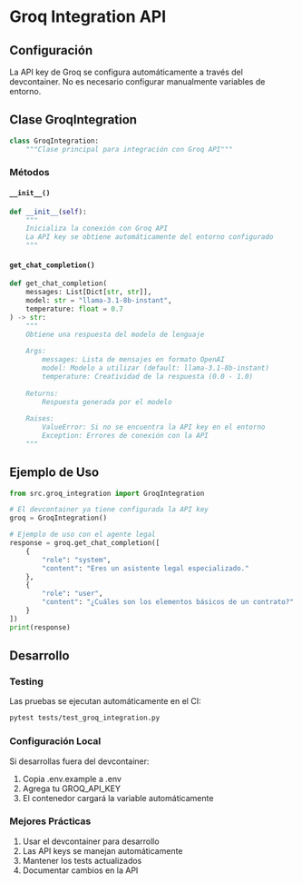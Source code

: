 # Groq Integration API

## Configuración

La API key de Groq se configura automáticamente a través del devcontainer. No es necesario configurar manualmente variables de entorno.

## Clase GroqIntegration

```python
class GroqIntegration:
    """Clase principal para integración con Groq API"""
```

### Métodos

#### `__init__()`

```python
def __init__(self):
    """
    Inicializa la conexión con Groq API
    La API key se obtiene automáticamente del entorno configurado
    """
```

#### `get_chat_completion()`

```python
def get_chat_completion(
    messages: List[Dict[str, str]],
    model: str = "llama-3.1-8b-instant",
    temperature: float = 0.7
) -> str:
    """
    Obtiene una respuesta del modelo de lenguaje
    
    Args:
        messages: Lista de mensajes en formato OpenAI
        model: Modelo a utilizar (default: llama-3.1-8b-instant)
        temperature: Creatividad de la respuesta (0.0 - 1.0)
        
    Returns:
        Respuesta generada por el modelo
        
    Raises:
        ValueError: Si no se encuentra la API key en el entorno
        Exception: Errores de conexión con la API
    """
```

## Ejemplo de Uso

```python
from src.groq_integration import GroqIntegration

# El devcontainer ya tiene configurada la API key
groq = GroqIntegration()

# Ejemplo de uso con el agente legal
response = groq.get_chat_completion([
    {
        "role": "system",
        "content": "Eres un asistente legal especializado."
    },
    {
        "role": "user",
        "content": "¿Cuáles son los elementos básicos de un contrato?"
    }
])
print(response)
```

## Desarrollo

### Testing

Las pruebas se ejecutan automáticamente en el CI:
```bash
pytest tests/test_groq_integration.py
```

### Configuración Local

Si desarrollas fuera del devcontainer:
1. Copia .env.example a .env
2. Agrega tu GROQ_API_KEY
3. El contenedor cargará la variable automáticamente

### Mejores Prácticas

1. Usar el devcontainer para desarrollo
2. Las API keys se manejan automáticamente
3. Mantener los tests actualizados
4. Documentar cambios en la API
